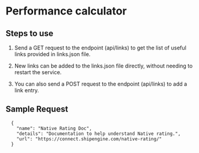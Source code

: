 # Performance calculator

## Steps to use

1. Send a GET request to the endpoint (api/links) to get the list of useful links provided in links.json file.

2. New links can be added to the links.json file directly, without needing to restart the service.

3. You can also send a POST request to the endpoint (api/links) to add a link entry.

## Sample Request

```
  {
    "name": "Native Rating Doc",
    "details": "Documentation to help understand Native rating.",
    "url": "https://connect.shipengine.com/native-rating/"
  }
```
